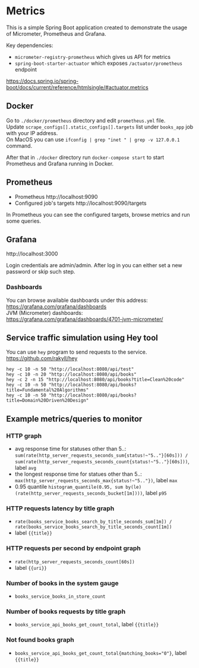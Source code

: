 # Metrics

This is a simple Spring Boot application created to demonstrate the usage of 
Micrometer, Prometheus and Grafana.

Key dependencies:
* `micrometer-registry-prometheus` which gives us API for metrics
* `spring-boot-starter-actuator` which exposes `/actuator/prometheus` endpoint 

https://docs.spring.io/spring-boot/docs/current/reference/htmlsingle/#actuator.metrics

## Docker
Go to `./docker/prometheus` directory and edit `prometheus.yml` file.  
Update `scrape_configs[].static_configs[].targets` list under `books_app` job  
with your IP address.  
On MacOS you can use `ifconfig | grep "inet " | grep -v 127.0.0.1` command.

After that in `./docker` directory run `docker-compose start` to start Prometheus and Grafana running in Docker.

## Prometheus
* Prometheus http://localhost:9090
* Configured job's targets http://localhost:9090/targets  

In Prometheus you can see the configured targets, browse metrics and run some queries.

## Grafana
http://localhost:3000

Login credentials are admin/admin. After log in you can either set a new password or skip such step.  

### Dashboards
You can browse available dashboards under this address: https://grafana.com/grafana/dashboards  
JVM (Micrometer) dashboards: https://grafana.com/grafana/dashboards/4701-jvm-micrometer/


## Service traffic simulation using Hey tool
You can use `hey` program to send requests to the service.  
https://github.com/rakyll/hey

```shell
hey -c 10 -n 50 "http://localhost:8080/api/test"
hey -c 10 -n 20 "http://localhost:8080/api/books"
hey -c 2 -n 15 "http://localhost:8080/api/books?title=Clean%20code"
hey -c 10 -n 50 "http://localhost:8080/api/books?title=Fundamental%20Algorithms"
hey -c 10 -n 50 "http://localhost:8080/api/books?title=Domain%20Driven%20Design"
```

## Example metrics/queries to monitor

### HTTP graph
* avg response time for statuses other than 5..: `sum(rate(http_server_requests_seconds_sum{status!~"5.."}[60s])) / sum(rate(http_server_requests_seconds_count{status!~"5.."}[60s]))`, label `avg`
* the longest response time for statues other than 5..: `max(http_server_requests_seconds_max{status!~"5.."})`, label `max`
* 0.95 quantile `histogram_quantile(0.95, sum by(le) (rate(http_server_requests_seconds_bucket[1m])))`, label `p95`

### HTTP requests latency by title graph
* `rate(books_service_books_search_by_title_seconds_sum[1m]) / rate(books_service_books_search_by_title_seconds_count[1m])`
* label `{{title}}`

### HTTP requests per second by endpoint graph
* `rate(http_server_requests_seconds_count[60s])`
* label `{{uri}}`

### Number of books in the system gauge
* `books_service_books_in_store_count`

### Number of books requests by title graph
* `books_service_api_books_get_count_total`, label `{{title}}`

### Not found books graph
* `books_service_api_books_get_count_total{matching_books="0"}`, label `{{title}}`
